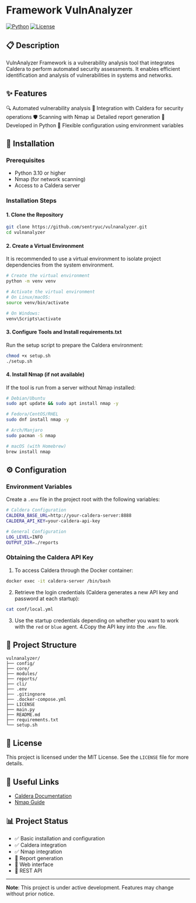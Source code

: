 # Framework VulnAnalyzer

[![Python](https://img.shields.io/badge/Python-3.10+-blue.svg)](https://www.python.org/downloads/)
[![License](https://img.shields.io/badge/License-MIT-green.svg)](LICENSE)

## 📋 Description

VulnAnalyzer Framework is a vulnerability analysis tool that integrates Caldera to perform automated security assessments. It enables efficient identification and analysis of vulnerabilities in systems and networks.

## ✨ Features

🔍 Automated vulnerability analysis
🔗 Integration with Caldera for security operations
🛡️ Scanning with Nmap
📊 Detailed report generation
🐍 Developed in Python
🔧 Flexible configuration using environment variables

## 🚀  Installation

### Prerequisites

- Python 3.10 or higher
- Nmap (for network scanning)
- Access to a Caldera server


### Installation Steps

#### 1. Clone the Repository

```bash
git clone https://github.com/sentryuc/vulnanalyzer.git
cd vulnanalyzer
```

#### 2. Create a Virtual Environment

It is recommended to use a virtual environment to isolate project dependencies from the system environment.

```bash
# Create the virtual environment
python -m venv venv

# Activate the virtual environment
# On Linux/macOS:
source venv/bin/activate

# On Windows:
venv\Scripts\activate
```

#### 3. Configure Tools and Install requirements.txt

Run the setup script to prepare the Caldera environment:

```bash
chmod +x setup.sh
./setup.sh
```

#### 4. Install Nmap (if not available)

If the tool is run from a server without Nmap installed:

```bash
# Debian/Ubuntu
sudo apt update && sudo apt install nmap -y

# Fedora/CentOS/RHEL
sudo dnf install nmap -y

# Arch/Manjaro
sudo pacman -S nmap

# macOS (with Homebrew)
brew install nmap
```

## ⚙️ Configuration

### Environment Variables

Create a `.env` file in the project root with the following variables:

```bash
# Caldera Configuration
CALDERA_BASE_URL=http://your-caldera-server:8888
CALDERA_API_KEY=your-caldera-api-key

# General Configuration
LOG_LEVEL=INFO
OUTPUT_DIR=./reports
```

### Obtaining the Caldera API Key

1. To access Caldera through the Docker container:

```bash
docker exec -it caldera-server /bin/bash
```

2. Retrieve the login credentials (Caldera generates a new API key and password at each startup):

```bash
cat conf/local.yml
```

3. Use the startup credentials depending on whether you want to work with the `red` or `blue` agent.
4.Copy the API key into the `.env` file.

## 📁 Project Structure

```
vulnanalyzer/
├── config/
├── core/
├── modules/
├── reports/
├── cli/
├── .env
├── .gitingnore
├── .docker-compose.yml
├── LICENSE
├── main.py
├── README.md
├── requirements.txt
└── setup.sh
```

## 📄 License

This project is licensed under the MIT License. See the `LICENSE` file for more details.

## 🔗 Useful Links

- [Caldera Documentation](https://caldera.readthedocs.io/)
- [Nmap Guide](https://nmap.org/docs.html)


## 📊 Project Status

- ✅ Basic installation and configuration
- ✅ Caldera integration
- ✅ Nmap integration
- 🔄 Report generation
- 🔄 Web interface
- 🔄 REST API

---

**Note**: This project is under active development. Features may change without prior notice.